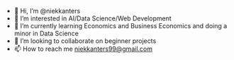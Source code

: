 - 👋 Hi, I’m @niekkanters
- 👀 I’m interested in AI/Data Science/Web Development
- 🌱 I’m currently learning Economics and Business Economics and doing a minor in Data Science
- 💞️ I’m looking to collaborate on beginner projects
- 📫 How to reach me niekkanters99@gmail.com

<!---
niekkanters/niekkanters is a ✨ special ✨ repository because its `README.md` (this file) appears on your GitHub profile.
You can click the Preview link to take a look at your changes.
--->
